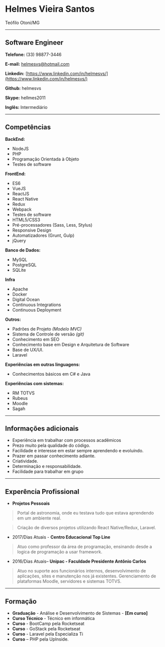 # Helmes Vieira Santos
Teófilo Otoni/MG

---

## Software Engineer


**Telefone:** (33) 98877-3446

**E-mail:** helmesvs@hotmail.com

**Linkedin:** [https://www.linkedin.com/in/helmesvs/](https://www.linkedin.com/in/helmesvs/)

**Github:** helmesvs

**Skype:** hellmes2011

**Inglês:** Intermediário


---

## Competências

**BackEnd:**
* NodeJS
* PHP
* Programação Orientada à Objeto
* Testes de software


**FrontEnd:**
* ES6
* VueJS
* ReactJS
* React Native
* Redux
* Webpack
* Testes de software
* HTML5/CSS3
* Pré-processadores (Sass, Less, Stylus)
* Responsive Design
* Automatizadores (Grunt, Gulp)
* jQuery


**Banco de Dados:**
* MySQL
* PostgreSQL
* SQLite


**Infra**
* Apache
* Docker
* Digital Ocean
* Continuous Integrations
* Continuous Deployment


**Outros:**
* Padrões de Projeto *(Modelo MVC)*
* Sistema de Controle de versão *(git)*
* Conhecimento em SEO
* Conhecimento base em Design e Arquitetura de Software
* Base de UX/UI.
* Laravel


**Experiências em outras linguagens:**
* Conhecimentos básicos em C# e Java

**Experiências com sistemas:**
* RM TOTVS
* Rubeus
* Moodle
* Sagah

---

## Informações adicionais

* Experiência em trabalhar com processos acadêmicos
* Prezo muito pela qualidade do código.
* Facilidade e interesse em estar sempre aprendendo e evoluíndo.
* Prazer em passar conhecimento adiante.
* Criatividade.
* Determinação e responsabilidade.
* Facilidade para trabalhar em grupo

---

## Experência Profissional

* **Projetos Pessoais**
> Portal de astronomia, onde eu testava tudo que estava aprendendo em um ambiente real.

> Criação de diversos projetos utilizando React Native/Redux, Laravel.

* 2017/Dias Atuais - **Centro Educacional Top Line**
> Atuo como professor da área de programação, ensinando desde a logica de programação a usar framework.

* 2016/Dias Atuais– **Unipac - Faculdade Presidente Antônio Carlos**
> Atuo no suporte aos funcionários internos, desenvolvimento de aplicações, sites e manutenção nos já existentes. Gerenciamento de plataformas Moodle, servidores e sistemas TOTVS.


---

## Formação

* **Graduação** - Análise e Desenvolvimento de Sistemas - **[Em curso]**
* **Curso Técnico** - Técnico em informática
* **Curso** - BootCamp pela Rocketseat
* **Curso** - GoStack pela Rocketseat
* **Curso** - Laravel pela Especializa Ti
* **Curso** – PHP pela UpInside.
